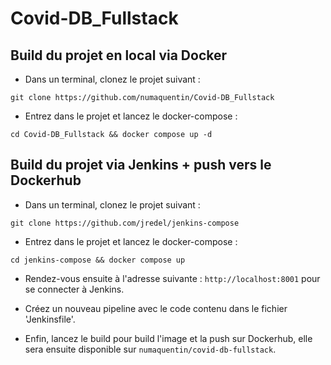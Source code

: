 # Covid-DB_Fullstack

## Build du projet en local via Docker

- Dans un terminal, clonez le projet suivant :

```git clone https://github.com/numaquentin/Covid-DB_Fullstack```

- Entrez dans le projet et lancez le docker-compose :

```cd Covid-DB_Fullstack && docker compose up -d```

## Build du projet via Jenkins + push vers le Dockerhub

- Dans un terminal, clonez le projet suivant : 

```git clone https://github.com/jredel/jenkins-compose```

- Entrez dans le projet et lancez le docker-compose :

```cd jenkins-compose && docker compose up```

- Rendez-vous ensuite à l'adresse suivante : `http://localhost:8001` pour se connecter à Jenkins.

- Créez un nouveau pipeline avec le code contenu dans le fichier 'Jenkinsfile'.

- Enfin, lancez le build pour build l'image et la push sur Dockerhub, elle sera ensuite disponible sur `numaquentin/covid-db-fullstack`.
